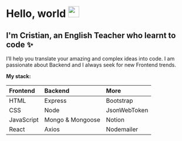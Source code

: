 # Hello, world <img src="https://media.tenor.com/images/30169e4a670daf12443df7d2dd140176/tenor.gif" width="30px">

## I'm Cristian, an English Teacher who learnt to code ✨ 

I’ll help you translate your amazing and complex ideas into code. I am passionate about Backend and I always seek for new Frontend trends.

**My stack:**

| Frontend    |  Backend     | More |
| :-------- | :------- | :----------- | 
| HTML  | Express | Bootstrap |
| CSS | Node | JsonWebToken |
| JavaScript | Mongo & Mongoose | Notion |
| React | Axios | Nodemailer |

<!--
**ferbperdomo/ferbperdomo** is a ✨ _special_ ✨ repository because its `README.md` (this file) appears on your GitHub profile.

Here are some ideas to get you started:

- 🔭 I’m currently working on ...
- 🌱 I’m currently learning ...
- 👯 I’m looking to collaborate on ...
- 🤔 I’m looking for help with ...
- 💬 Ask me about ...
- 📫 How to reach me: ...
- 😄 Pronouns: ...
- ⚡ Fun fact: ...
-->
